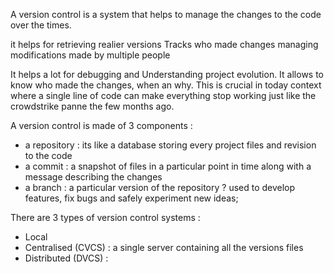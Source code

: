 
A version control is a system that helps to manage the changes to the code over the times.

it helps for retrieving realier versions
Tracks who made changes
managing modifications made by multiple people

It helps a lot for debugging and Understanding project evolution.
It allows to know who made the changes, when an why.
This is crucial in today context where a single line of code can make everything stop working just like the crowdstrike panne the few months ago.

A version control is made of 3 components : 
* a repository : its like a database storing every project files and revision to the code
* a commit : a snapshot of files in a particular point in time along with a message describing the changes
* a branch : a particular version of the repository ? used to develop features, fix bugs and safely experiment new ideas;

There are 3 types of version control systems : 
* Local
* Centralised (CVCS) : a single server containing all the versions files
* Distributed (DVCS) : 
